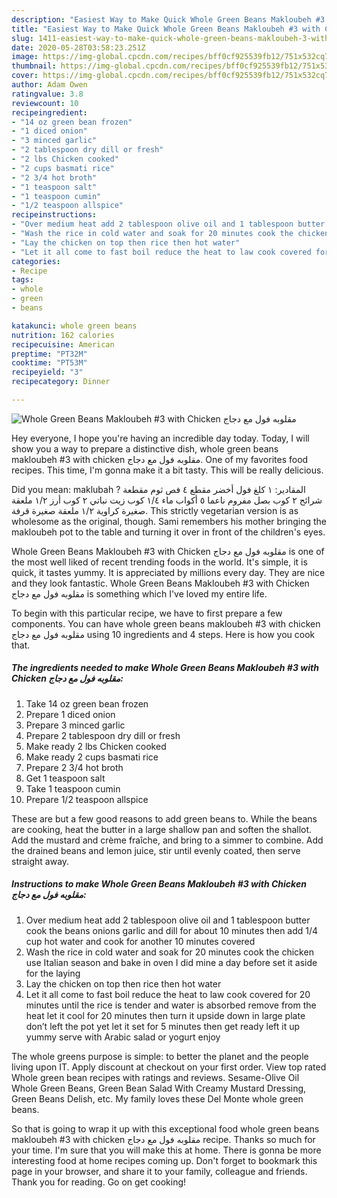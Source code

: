 ```yaml
---
description: "Easiest Way to Make Quick Whole Green Beans Makloubeh #3 with Chicken مقلوبه فول مع دجاج"
title: "Easiest Way to Make Quick Whole Green Beans Makloubeh #3 with Chicken مقلوبه فول مع دجاج"
slug: 1411-easiest-way-to-make-quick-whole-green-beans-makloubeh-3-with-chicken
date: 2020-05-28T03:58:23.251Z
image: https://img-global.cpcdn.com/recipes/bff0cf925539fb12/751x532cq70/whole-green-beans-makloubeh-3-with-chicken-مقلوبه-فول-مع-دجاج-recipe-main-photo.jpg
thumbnail: https://img-global.cpcdn.com/recipes/bff0cf925539fb12/751x532cq70/whole-green-beans-makloubeh-3-with-chicken-مقلوبه-فول-مع-دجاج-recipe-main-photo.jpg
cover: https://img-global.cpcdn.com/recipes/bff0cf925539fb12/751x532cq70/whole-green-beans-makloubeh-3-with-chicken-مقلوبه-فول-مع-دجاج-recipe-main-photo.jpg
author: Adam Owen
ratingvalue: 3.8
reviewcount: 10
recipeingredient:
- "14 oz green bean frozen"
- "1 diced onion"
- "3 minced garlic"
- "2 tablespoon dry dill or fresh"
- "2 lbs Chicken cooked"
- "2 cups basmati rice"
- "2 3/4 hot broth"
- "1 teaspoon salt"
- "1 teaspoon cumin"
- "1/2 teaspoon allspice"
recipeinstructions:
- "Over medium heat add 2 tablespoon olive oil and 1 tablespoon butter cook the beans onions garlic and dill for about 10 minutes then add 1/4 cup hot water and cook for another 10 minutes covered"
- "Wash the rice in cold water and soak for 20 minutes cook the chicken use Italian season and bake in oven I did mine a day before set it aside for the laying"
- "Lay the chicken on top then rice then hot water"
- "Let it all come to fast boil reduce the heat to law cook covered for 20 minutes until the rice is tender and water is absorbed remove from the heat let it cool for 20 minutes then turn it upside down in large plate don’t left the pot yet let it set for 5 minutes then get ready left it up yummy serve with Arabic salad or yogurt enjoy"
categories:
- Recipe
tags:
- whole
- green
- beans

katakunci: whole green beans 
nutrition: 162 calories
recipecuisine: American
preptime: "PT32M"
cooktime: "PT53M"
recipeyield: "3"
recipecategory: Dinner

---
```



![Whole Green Beans Makloubeh #3 with Chicken مقلوبه فول مع دجاج](https://img-global.cpcdn.com/recipes/bff0cf925539fb12/751x532cq70/whole-green-beans-makloubeh-3-with-chicken-مقلوبه-فول-مع-دجاج-recipe-main-photo.jpg)

Hey everyone, I hope you're having an incredible day today. Today, I will show you a way to prepare a distinctive dish, whole green beans makloubeh #3 with chicken مقلوبه فول مع دجاج. One of my favorites food recipes. This time, I'm gonna make it a bit tasty. This will be really delicious.

Did you mean: maklubah ? المقادير: ١ كلغ فول أخضر مقطع ٤ فص ثوم مقطعة شرائح ٢ كوب بصل مفروم ناعما ٥ أكواب ماء ١/٤ كوب زيت نباتي ٢ كوب أرز ١/٢ ملعقة صغيرة كراوية ١/٢ ملعقة صغيرة قرفة. This strictly vegetarian version is as wholesome as the original, though. Sami remembers his mother bringing the makloubeh pot to the table and turning it over in front of the children&#39;s eyes.

Whole Green Beans Makloubeh #3 with Chicken مقلوبه فول مع دجاج is one of the most well liked of recent trending foods in the world. It's simple, it is quick, it tastes yummy. It is appreciated by millions every day. They are nice and they look fantastic. Whole Green Beans Makloubeh #3 with Chicken مقلوبه فول مع دجاج is something which I've loved my entire life.


To begin with this particular recipe, we have to first prepare a few components. You can have whole green beans makloubeh #3 with chicken مقلوبه فول مع دجاج using 10 ingredients and 4 steps. Here is how you cook that.

<!--inarticleads1-->

##### The ingredients needed to make Whole Green Beans Makloubeh #3 with Chicken مقلوبه فول مع دجاج:

1. Take 14 oz green bean frozen
1. Prepare 1 diced onion
1. Prepare 3 minced garlic
1. Prepare 2 tablespoon dry dill or fresh
1. Make ready 2 lbs Chicken cooked
1. Make ready 2 cups basmati rice
1. Prepare 2 3/4 hot broth
1. Get 1 teaspoon salt
1. Take 1 teaspoon cumin
1. Prepare 1/2 teaspoon allspice


These are but a few good reasons to add green beans to. While the beans are cooking, heat the butter in a large shallow pan and soften the shallot. Add the mustard and crème fraîche, and bring to a simmer to combine. Add the drained beans and lemon juice, stir until evenly coated, then serve straight away. 

<!--inarticleads2-->

##### Instructions to make Whole Green Beans Makloubeh #3 with Chicken مقلوبه فول مع دجاج:

1. Over medium heat add 2 tablespoon olive oil and 1 tablespoon butter cook the beans onions garlic and dill for about 10 minutes then add 1/4 cup hot water and cook for another 10 minutes covered
1. Wash the rice in cold water and soak for 20 minutes cook the chicken use Italian season and bake in oven I did mine a day before set it aside for the laying
1. Lay the chicken on top then rice then hot water
1. Let it all come to fast boil reduce the heat to law cook covered for 20 minutes until the rice is tender and water is absorbed remove from the heat let it cool for 20 minutes then turn it upside down in large plate don’t left the pot yet let it set for 5 minutes then get ready left it up yummy serve with Arabic salad or yogurt enjoy


The whole greens purpose is simple: to better the planet and the people living upon IT. Apply discount at checkout on your first order. View top rated Whole green bean recipes with ratings and reviews. Sesame-Olive Oil Whole Green Beans, Green Bean Salad With Creamy Mustard Dressing, Green Beans Delish, etc. My family loves these Del Monte whole green beans. 

So that is going to wrap it up with this exceptional food whole green beans makloubeh #3 with chicken مقلوبه فول مع دجاج recipe. Thanks so much for your time. I'm sure that you will make this at home. There is gonna be more interesting food at home recipes coming up. Don't forget to bookmark this page in your browser, and share it to your family, colleague and friends. Thank you for reading. Go on get cooking!
